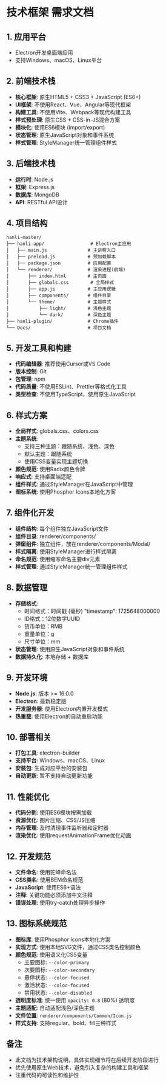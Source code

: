 # 技术框架 需求文档

## 1. 应用平台
- Electron开发桌面端应用
- 支持Windows、macOS、Linux平台

## 2. 前端技术栈
- **核心框架**: 原生HTML5 + CSS3 + JavaScript (ES6+)
- **UI框架**: 不使用React、Vue、Angular等现代框架
- **构建工具**: 不使用Vite、Webpack等现代构建工具
- **样式预处理**: 原生CSS + CSS-in-JS混合方案
- **模块化**: 使用ES6模块 (import/export)
- **状态管理**: 原生JavaScript对象和事件系统
- **样式管理**: StyleManager统一管理组件样式

## 3. 后端技术栈
- **运行时**: Node.js
- **框架**: Express.js
- **数据库**: MongoDB
- **API**: RESTful API设计

## 4. 项目结构
```
hanli-master/
├── hanli-app/                 # Electron主应用
│   ├── main.js               # 主进程入口
│   ├── preload.js            # 预加载脚本
│   ├── package.json          # 应用配置
│   └── renderer/             # 渲染进程(前端)
│       ├── index.html        # 主页面
│       ├── globals.css        # 全局样式
│       ├── app.js            # 主应用逻辑
│       ├── components/       # 组件目录
│       └── theme/            # 主题样式
│           ├── light/        # 浅色主题
│           └── dark/         # 深色主题
├── hanli-plugin/             # Chrome插件
└── Docs/                     # 项目文档
```

## 5. 开发工具和构建
- **代码编辑器**: 推荐使用Cursor或VS Code
- **版本控制**: Git
- **包管理**: npm
- **代码质量**: 不使用ESLint、Prettier等格式化工具
- **类型检查**: 不使用TypeScript，使用原生JavaScript

## 6. 样式方案
- **全局样式**: globals.css、colors.css
- **主题系统**: 
  - 支持三种主题：跟随系统、浅色、深色
  - 默认主题：跟随系统
  - 使用CSS变量实现主题切换
- **颜色规范**: 使用Radix颜色令牌
- **响应式**: 支持桌面端适配
- **组件样式**: 通过StyleManager在JavaScript中管理
- **图标系统**: 使用Phosphor Icons本地化方案

## 7. 组件化开发
- **组件结构**: 每个组件独立JavaScript文件
- **组件目录**: renderer/components/
- **弹窗组件**: 独立组件，放在renderer/components/Modal/
- **样式隔离**: 使用StyleManager进行样式隔离
- **命名规范**: 使用缩写命名主要div元素
- **样式管理**: 通过StyleManager统一管理组件样式

## 8. 数据管理
- **存储格式**: 
  - 时间格式：时间戳 (毫秒) "timestamp": 1725648000000
  - ID格式：12位数字UUID
  - 货币单位：RMB
  - 重量单位：g
  - 尺寸单位：mm
- **状态管理**: 使用原生JavaScript对象和事件系统
- **数据持久化**: 本地存储 + 数据库

## 9. 开发环境
- **Node.js**: 版本 >= 16.0.0
- **Electron**: 最新稳定版
- **开发服务器**: 使用Electron内置开发模式
- **热重载**: 使用Electron的自动重启功能

## 10. 部署相关
- **打包工具**: electron-builder
- **支持平台**: Windows、macOS、Linux
- **安装包**: 生成对应平台的安装包
- **自动更新**: 暂不支持自动更新功能

## 11. 性能优化
- **代码分割**: 使用ES6模块按需加载
- **资源优化**: 图片压缩、CSS/JS压缩
- **内存管理**: 及时清理事件监听器和定时器
- **渲染优化**: 使用requestAnimationFrame优化动画

## 12. 开发规范
- **文件命名**: 使用驼峰命名法
- **CSS类名**: 使用BEM命名规范
- **JavaScript**: 使用ES6+语法
- **注释**: 关键功能必须添加中文注释
- **错误处理**: 使用try-catch处理异步操作

## 13. 图标系统规范
- **图标库**: 使用Phosphor Icons本地化方案
- **实现方式**: 使用本地SVG文件，通过CSS类名控制颜色
- **颜色规范**: 使用语义化CSS变量
  - 主要图标: `--color-primary`
  - 次要图标: `--color-secondary`
  - 悬停状态: `--color-focused`
  - 激活状态: `--color-focused`
  - 禁用状态: `--color-disabled`
- **透明度标准**: 统一使用 `opacity: 0.8` (80%) 透明度
- **主题适配**: 自动适配浅色/深色主题
- **文件位置**: `renderer/components/Common/Icon.js`
- **样式支持**: 支持regular、bold、fill三种样式

## 备注
- 此文档为技术架构说明，具体实现细节将在后续开发阶段进行
- 优先使用原生Web技术，避免引入复杂的构建工具和框架
- 注重代码的可读性和维护性